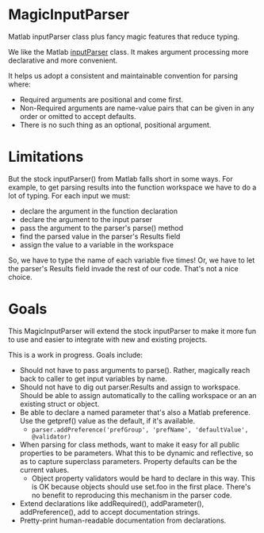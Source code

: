 # MagicInputParser
Matlab inputParser class plus fancy magic features that reduce typing.

We like the Matlab [inputParser](http://www.mathworks.com/help/matlab/ref/inputparser-class.html) class.  It makes argument processing more declarative and more convenient.

It helps us adopt a consistent and maintainable convention for parsing where:
 - Required arguments are positional and come first.
 - Non-Required arguments are name-value pairs that can be given in any order or omitted to accept defaults.
 - There is no such thing as an optional, positional argument.
 
# Limitations
But the stock inputParser() from Matlab falls short in some ways. For example, to get parsing results into the function workspace we have to do a lot of typing.  For each input we must:
 - declare the argument in the function declaration
 - declare the argument to the input parser
 - pass the argument to the parser's parse() method
 - find the parsed value in the parser's Results field
 - assign the value to a variable in the workspace

So, we have to type the name of each variable five times!  Or, we have to let the parser's Results field invade the rest of our code. That's not a nice choice.

# Goals
This MagicInputParser will extend the stock inputParser to make it more fun to use and easier to integrate with new and existing projects.

This is a work in progress.  Goals include:
 - Should not have to pass arguments to parse().  Rather, magically reach back to caller to get input variables by name.
 - Should not have to dig out parser.Results and assign to workspace.  Should be able to assign automatically to the calling workspace or an an existing struct or object.
 - Be able to declare a named parameter that's also a Matlab preference.  Use the getpref() value as the default, if it's available.
   - `parser.addPreference('prefGroup', 'prefName', 'defaultValue', @validator)`
 - When parsing for class methods, want to make it easy for all public properties to be parameters.  What this to be dynamic and reflective, so as to capture superclass parameters.  Property defaults can be the current values.  
   - Object property validators would be hard to declare in this way.  This is OK because objects should use set.foo in the first place.  There's no benefit to reproducing this mechanism in the parser code.
 - Extend declarations like addRequired(), addParameter(), addPreference(), add to accept documentation strings.
 - Pretty-print human-readable documentation from declarations.
